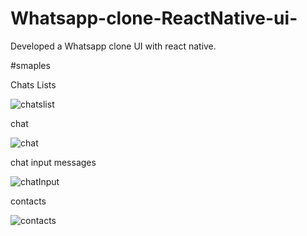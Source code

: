 # Whatsapp-clone-ReactNative-ui-
Developed a Whatsapp clone UI with react native.


#smaples

Chats Lists

![chatslist](https://user-images.githubusercontent.com/93034090/208265598-5ef69c72-be2b-4a0a-99c7-fe3915c5ff79.jpeg)


chat

![chat](https://user-images.githubusercontent.com/93034090/208265634-b7a38ec0-ae05-4b32-bfa3-893b08d392db.jpeg)


chat input messages



![chatInput](https://user-images.githubusercontent.com/93034090/208265648-20dd3913-3d34-4ce8-ac14-a1f62d2e8616.jpeg)


contacts

![contacts](https://user-images.githubusercontent.com/93034090/208265655-e48a714f-4739-4df0-9f5c-0462ef20e91a.jpeg)
